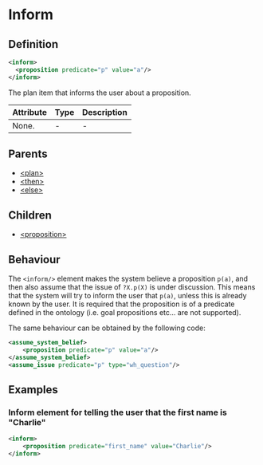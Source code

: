 # Inform
## Definition
```xml
<inform>
  <proposition predicate="p" value="a"/>
</inform>
```

The plan item that informs the user about a proposition.


Attribute | Type | Description |
--- | --- | --- |
None. | - | -|


## Parents
- [<plan\>](/dialog-domain-description-definition/domain/children/plan)
- [<then\>](/dialog-domain-description-definition/domain/children/if)
- [<else\>](/dialog-domain-description-definition/domain/children/if)

## Children
- [<proposition\>](/dialog-domain-description-definition/domain/children/proposition)

## Behaviour
The `<inform/>` element makes the system believe a proposition `p(a)`, and then also assume that the issue of `?X.p(X)` is under discussion. This means that the system will try to inform the user that `p(a)`, unless this is already known by the user. It is required that the proposition is of a predicate defined in the ontology (i.e. goal propositions etc... are not supported).

The same behaviour can be obtained by the following code:
```xml
<assume_system_belief>
    <proposition predicate="p" value="a"/>
</assume_system_belief>
<assume_issue predicate="p" type="wh_question"/>
```


## Examples
### Inform element for telling the user that the first name is "Charlie"

```xml
<inform>
    <proposition predicate="first_name" value="Charlie"/>
</inform>
```
